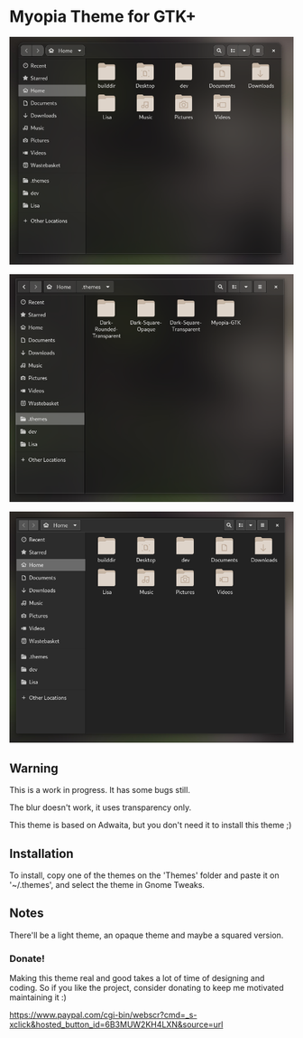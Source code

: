 # Myopia Theme for GTK+

![](.screenshots/00.png)

![](.screenshots/01.png)

![](.screenshots/02.png)

## Warning

This is a work in progress. It has some bugs still.

The blur doesn't work, it uses transparency only.

This theme is based on Adwaita, but you don't need it to install this theme ;)

## Installation

To install, copy one of the themes on the 'Themes' folder and paste it on '~/.themes', and select the theme in Gnome Tweaks.

## Notes

There'll be a light theme, an opaque theme and maybe a squared version.

### Donate! 

Making this theme real and good takes a lot of time of designing and coding. So if you like the project, consider donating to keep me motivated maintaining it :)

https://www.paypal.com/cgi-bin/webscr?cmd=_s-xclick&hosted_button_id=6B3MUW2KH4LXN&source=url
